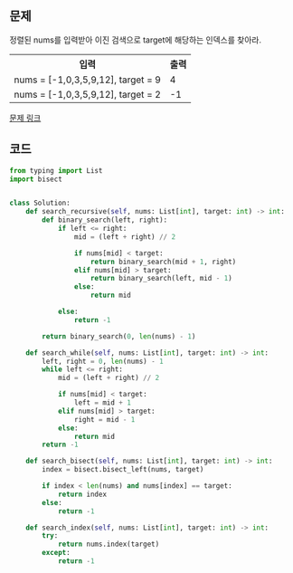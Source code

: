 ## 문제

정렬된 nums를 입력받아 이진 검색으로 target에 해당하는 인덱스를 찾아라. 

 <table>
	<th>입력</th>
	<th>출력</th>
	<tr><!-- 첫번째 줄 시작 -->
	    <td>nums = [-1,0,3,5,9,12], target = 9</td>
	    <td>4</td>
	</tr><!-- 첫번째 줄 끝 -->
	<tr><!-- 두번째 줄 시작 -->
	    <td>nums = [-1,0,3,5,9,12], target = 2</td>
	    <td>-1</td>
	</tr><!-- 두번째 줄 끝 -->
    </table>

<a href="https://leetcode.com/problems/binary-search/" target="_blank">문제 링크</a>

## 코드

```python
from typing import List
import bisect


class Solution:
    def search_recursive(self, nums: List[int], target: int) -> int:
        def binary_search(left, right):
            if left <= right:
                mid = (left + right) // 2

                if nums[mid] < target:
                    return binary_search(mid + 1, right)
                elif nums[mid] > target:
                    return binary_search(left, mid - 1)
                else:
                    return mid

            else:
                return -1

        return binary_search(0, len(nums) - 1)

    def search_while(self, nums: List[int], target: int) -> int:
        left, right = 0, len(nums) - 1
        while left <= right:
            mid = (left + right) // 2

            if nums[mid] < target:
                left = mid + 1
            elif nums[mid] > target:
                right = mid - 1
            else:
                return mid
        return -1

    def search_bisect(self, nums: List[int], target: int) -> int:
        index = bisect.bisect_left(nums, target)

        if index < len(nums) and nums[index] == target:
            return index
        else:
            return -1

    def search_index(self, nums: List[int], target: int) -> int:
        try:
            return nums.index(target)
        except:
            return -1

```

